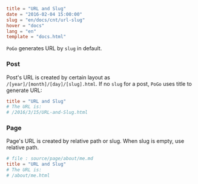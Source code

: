 ```toml
title = "URL and Slug"
date = "2016-02-04 15:00:00"
slug = "en/docs/cnt/url-slug"
hover = "docs"
lang = "en"
template = "docs.html"
```

`PoGo` generates URL by `slug` in default.

### Post

Post's URL is created by certain layout as `/[year]/[month]/[day]/[slug].html`. If no `slug` for a post, `PoGo` uses title to generate URL:

```toml
title = "URL and Slug"
# The URL is:
# /2016/3/15/URL-and-Slug.html
```

### Page

Page's URL is created by relative path or slug. When slug is empty, use relative path.

```toml
# file : source/page/about/me.md
title = "URL and Slug"
# The URL is:
# /about/me.html
```
